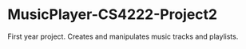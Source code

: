 # MusicPlayer-CS4222-Project2

First year project. Creates and manipulates music tracks and playlists.
